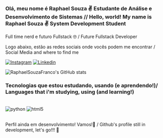 
### Olá, meu nome é Raphael Souza ✌️ Estudante de Análise e Desenvolvimento de Sistemas // Hello, world! My name is Raphael Souza ✌️ System Development Student
Full time nerd e futuro Fullstack 🤓 / Future Fullstack Developer

Logo abaixo, estão as redes sociais onde vocês podem me encontrar / Social Media and where to find me

[![Instagram](https://img.shields.io/badge/Instagram-E4405F?style=for-the-badge&logo=instagram&logoColor=white)](https://instagram.com/raphchio)
[![Linkedin](https://img.shields.io/badge/LinkedIn-0077B5?style=for-the-badge&logo=linkedin&logoColor=white)](https://www.linkedin.com/in/raphael-souza-franco-a665392b7/)

![RaphaelSouzaFranco's GitHub stats](https://github-readme-stats.vercel.app/api?username=RaphaelSouzaFranco&show_icons=true&theme=synthwave)

### Tecnologias que estou estudando, usando (e aprendendo!)/ Languages that i'm studying, using (and learning!)
<div style="display: inline_block"><br/> 
  <img align="center" alt="python" src="https://img.shields.io/badge/Python-14354C?style=for-the-badge&logo=python&logoColor=white" />
  <img align="center" alt="html5" src="https://img.shields.io/badge/HTML5-E34F26?style=for-the-badge&logo=html5&logoColor=white" />
</div><br/>


Perfil ainda em desenvolvimento! Vamos!🚀 / Github's profile still in development, let's go!!! 🚀






  
